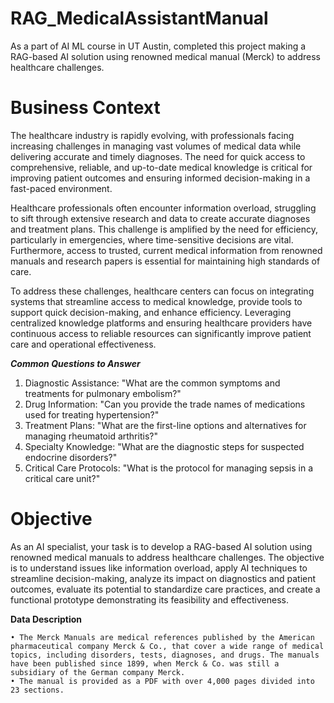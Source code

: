 # RAG_MedicalAssistantManual
As a part of AI ML course in UT Austin, completed this project making a RAG-based AI solution using renowned medical manual (Merck) to address healthcare challenges.

# **Business Context**

The healthcare industry is rapidly evolving, with professionals facing increasing challenges in managing vast volumes of medical data while delivering accurate and timely diagnoses. The need for quick access to comprehensive, reliable, and up-to-date medical knowledge is critical for improving patient outcomes and ensuring informed decision-making in a fast-paced environment.

Healthcare professionals often encounter information overload, struggling to sift through extensive research and data to create accurate diagnoses and treatment plans. This challenge is amplified by the need for efficiency, particularly in emergencies, where time-sensitive decisions are vital. Furthermore, access to trusted, current medical information from renowned manuals and research papers is essential for maintaining high standards of care.

To address these challenges, healthcare centers can focus on integrating systems that streamline access to medical knowledge, provide tools to support quick decision-making, and enhance efficiency. Leveraging centralized knowledge platforms and ensuring healthcare providers have continuous access to reliable resources can significantly improve patient care and operational effectiveness.

**_Common Questions to Answer_**

1. Diagnostic Assistance: "What are the common symptoms and treatments for pulmonary embolism?"
2. Drug Information: "Can you provide the trade names of medications used for treating hypertension?"
3. Treatment Plans: "What are the first-line options and alternatives for managing rheumatoid arthritis?"
4. Specialty Knowledge: "What are the diagnostic steps for suspected endocrine disorders?"
5. Critical Care Protocols: "What is the protocol for managing sepsis in a critical care unit?"

# **Objective**

As an AI specialist, your task is to develop a RAG-based AI solution using renowned medical manuals to address healthcare challenges. The objective is to understand issues like information overload, apply AI techniques to streamline decision-making, analyze its impact on diagnostics and patient outcomes, evaluate its potential to standardize care practices, and create a functional prototype demonstrating its feasibility and effectiveness.

**Data Description**

	• The Merck Manuals are medical references published by the American pharmaceutical company Merck & Co., that cover a wide range of medical topics, including disorders, tests, diagnoses, and drugs. The manuals have been published since 1899, when Merck & Co. was still a subsidiary of the German company Merck.
	• The manual is provided as a PDF with over 4,000 pages divided into 23 sections.


